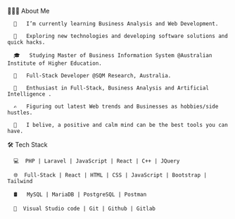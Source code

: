 👨🏻‍💻 About Me

      🔭   I’m currently learning Business Analysis and Web Development.
      
      🤔   Exploring new technologies and developing software solutions and quick hacks.
      
      🎓   Studying Master of Business Information System @Australian Institute of Higher Education.
      
      💼   Full-Stack Developer @SQM Research, Australia.
      
      🌱   Enthusiast in Full-Stack, Business Analysis and Artificial Intelligence .
      
      ✍️   Figuring out latest Web trends and Businesses as hobbies/side hustles.
      
      🧿   I belive, a positive and calm mind can be the best tools you can have.

🛠 Tech Stack

      💻  PHP | Laravel | JavaScript | React | C++ | JQuery
      
      🌐  Full-Stack | React | HTML | CSS | JavaScript | Bootstrap | Tailwind
      
      🛢   MySQL | MariaDB | PostgreSQL | Postman
      
      🔧  Visual Studio code | Git | Github | Gitlab
